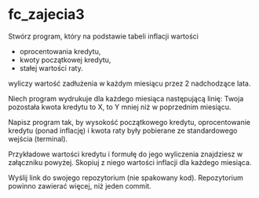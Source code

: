# fc_zajecia3

Stwórz program, który na podstawie tabeli inflacji wartości
- oprocentowania kredytu,
- kwoty początkowej kredytu,
- stałej wartości raty.

wyliczy wartość zadłużenia w każdym miesiącu przez 2 nadchodzące lata.

Niech program wydrukuje dla każdego miesiąca następującą linię:
Twoja pozostała kwota kredytu to X, to Y mniej niż w poprzednim miesiącu.

Napisz program tak, by wysokość początkowego kredytu, oprocentowanie kredytu (ponad inflację) i kwota raty były pobierane ze standardowego wejścia (terminal).

Przykładowe wartości kredytu i formułę do jego wyliczenia znajdziesz w załączniku powyżej. Skopiuj z niego wartości inflacji dla każdego miesiąca.

Wyślij link do swojego repozytorium (nie spakowany kod). Repozytorium powinno zawierać więcej, niż jeden commit.